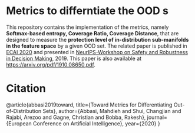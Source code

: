 # Metrics to differntiate the OOD s
This repository contains the implementation of the metrics, namely **Softmax-based entropy, Coverage Ratio, Coverage Distance**, that are designed to measure the **protection level of in-distribution sub-manifolds in the feature space** by a given OOD set. The related paper is published in [ECAI 2020](http://ecai2020.eu/) and presented in [NeurIPS-Workshop on Safety and Robustness in Decision Making](https://sites.google.com/view/neurips19-safe-robust-workshop), 2019. This paper is also available at <https://arxiv.org/pdf/1910.08650.pdf>. 






# Citation
@article{abbasi2019toward,
  title={Toward Metrics for Differentiating Out-of-Distribution Sets},
  author={Abbasi, Mahdieh and Shui, Changjian and Rajabi, Arezoo and Gagne, Christian and Bobba, Rakesh},
  journal={European Conference on Artificial Intelligence},
  year={2020}
}



